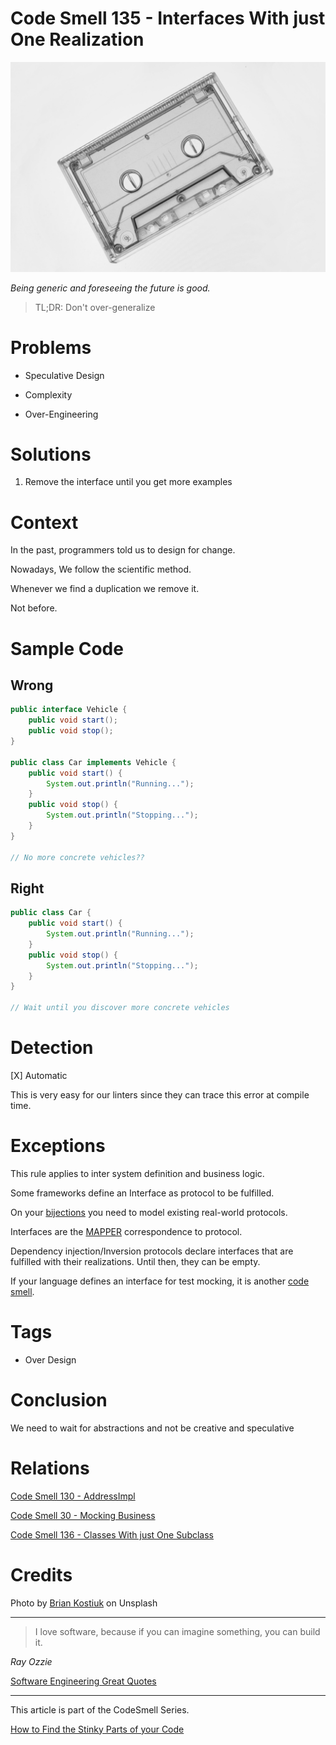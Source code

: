 # Code Smell 135 - Interfaces With just One Realization

![Code Smell 135 - Interfaces With just One Realization](Code%20Smell%20135%20-%20Interfaces%20With%20just%20One%20Realization.jpg)

*Being generic and foreseeing the future is good.*

> TL;DR: Don't over-generalize

# Problems

- Speculative Design

- Complexity

- Over-Engineering

# Solutions

1. Remove the interface until you get more examples

# Context

In the past, programmers told us to design for change. 

Nowadays, We follow the scientific method. 

Whenever we find a duplication we remove it. 

Not before.

# Sample Code

## Wrong

<!-- [Gist Url](https://gist.github.com/mcsee/e86499e8b367ce0d5524c347ed821cda) -->

```java
public interface Vehicle {
    public void start();
    public void stop();
}

public class Car implements Vehicle {
    public void start() {
        System.out.println("Running...");
    }
    public void stop() {
        System.out.println("Stopping...");
    }
}

// No more concrete vehicles??
```

## Right

<!-- [Gist Url](https://gist.github.com/mcsee/c7c06a683be5fe72d481840c2720e0d5) -->

```java
public class Car {
    public void start() {
        System.out.println("Running...");
    }
    public void stop() {
        System.out.println("Stopping...");
    }
}

// Wait until you discover more concrete vehicles
```

# Detection

[X] Automatic 

This is very easy for our linters since they can trace this error at compile time.

# Exceptions

This rule applies to inter system definition and business logic.

Some frameworks define an Interface as protocol to be fulfilled.

On your [bijections](https://github.com/mcsee/Software-Design-Articles/tree/main/Articles/Theory/The%20One%20and%20Only%20Software%20Design%20Principle/readme.md) you need to model existing real-world protocols.

Interfaces are the [MAPPER](https://github.com/mcsee/Software-Design-Articles/tree/main/Articles/Theory/What%20is%20(wrong%20with)%20software/readme.md) correspondence to protocol.

Dependency injection/Inversion protocols declare interfaces that are fulfilled with their realizations. Until then, they can be empty.

If your language defines an interface for test mocking, it is another [code smell](https://github.com/mcsee/Software-Design-Articles/tree/main/Articles/Code%20Smells/Code%20Smell%2030%20-%20Mocking%20Business/readme.md).

# Tags

- Over Design

# Conclusion

We need to wait for abstractions and not be creative and speculative

# Relations

[Code Smell 130 - AddressImpl](https://github.com/mcsee/Software-Design-Articles/tree/main/Articles/Code%20Smells/Code%20Smell%20130%20-%20AddressImpl/readme.md)

[Code Smell 30 - Mocking Business](https://github.com/mcsee/Software-Design-Articles/tree/main/Articles/Code%20Smells/Code%20Smell%2030%20-%20Mocking%20Business/readme.md)

[Code Smell 136 - Classes With just One Subclass](https://github.com/mcsee/Software-Design-Articles/tree/main/Articles/Code%20Smells/Code%20Smell%20136%20-%20Classes%20With%20just%20One%20Subclass/readme.md)

# Credits

Photo by [Brian Kostiuk](https://unsplash.com/photos/WZ43jnCeWOs) on Unsplash

* * *

> I love software, because if you can imagine something, you can build it.

_Ray Ozzie_
 
[Software Engineering Great Quotes](https://github.com/mcsee/Software-Design-Articles/tree/main/Articles/Quotes/Software%20Engineering%20Great%20Quotes/readme.md)

* * *

This article is part of the CodeSmell Series.

[How to Find the Stinky Parts of your Code](https://github.com/mcsee/Software-Design-Articles/tree/main/Articles/Code%20Smells/How%20to%20Find%20the%20Stinky%20parts%20of%20your%20Code/readme.md)